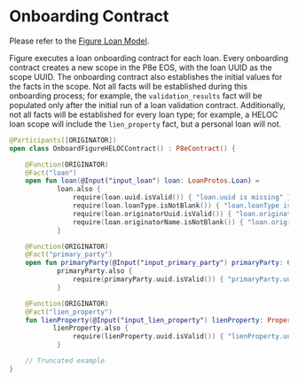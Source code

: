 # Onboarding Contract

Please refer to the [Figure Loan Model](../../integrating/assets.md).

Figure executes a loan onboarding contract for each loan. Every onboarding contract creates a new scope in the P8e EOS, with the loan UUID as the scope UUID. The onboarding contract also establishes the initial values for the facts in the scope. Not all facts will be established during this onboarding process; for example, the `validation_results` fact will be populated only after the initial run of a loan validation contract. Additionally, not all facts will be established for every loan type; for example, a HELOC loan scope will include the `lien_property` fact, but a personal loan will not.

```kotlin
@Participants([ORIGINATOR])
open class OnboardFigureHELOCContract() : P8eContract() {

    @Function(ORIGINATOR)
    @Fact("loan")
    open fun loan(@Input("input_loan") loan: LoanProtos.Loan) = 
            loan.also {
                require(loan.uuid.isValid()) { "loan.uuid is missing" }
                require(loan.loanType.isNotBlank()) { "loan.loanType is missing" }
                require(loan.originatorUuid.isValid()) { "loan.originatorUuid is missing" }
                require(loan.originatorName.isNotBlank()) { "loan.originatorName is missing" }
            }

    @Function(ORIGINATOR)
    @Fact("primary_party")
    open fun primaryParty(@Input("input_primary_party") primaryParty: CustomerProtos.Party) = 
            primaryParty.also {
                require(primaryParty.uuid.isValid()) { "primaryParty.uuid is missing" }
            }

    @Function(ORIGINATOR)
    @Fact("lien_property")
    fun lienProperty(@Input("input_lien_property") lienProperty: PropertyProtos.LienProperty) = 
           lienProperty.also {
                require(lienProperty.uuid.isValid()) { "lienProperty.uuid is missing" }
            }

    // Truncated example
}
```

